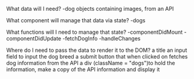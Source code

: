 What data will I need?
-dog objects containing images, from an API

What component will manage that data via state?
-dogs

What functions will I need to manage that state?
-componentDidMount
-componentDidUpdate
-fetchDogInfo
-handleChanges

Where do I need to pass the data to render it to the DOM?
a title
an input field to input the dog breed
a submit button that when clicked on fetches dog information from the API
a div (className = "dogs")to hold the information, make a copy of the API information and display it